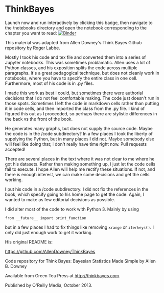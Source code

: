 ThinkBayes
==========

Launch now and run interactively by clicking this badge,
then navigate to the \notebooks directory and open the
notebook corresponding to the chapter you want to read: 
[![Binder](http://mybinder.org/badge.svg)](http://mybinder.org/repo/rlabbe/ThinkBayes)


This material was adapted from Allen Downey's Think Bayes 
Github repository by Roger Labbe. 

Mostly I took his code and tex file and converted them into
a series of Jupyter notebooks. This was sometimes problamatic.
Allen uses a lot of Python classes, and his exposition splits
the code across multiple paragraphs. It's a great pedagogical
technique, but does not cleanly work in notebooks, where you have
to specify the entire class in one cell. Furthermore, most of 
his code is in .py files. 

I made this work as best I could, but sometimes there were
authorial decisions that I do not feel comfortable making. 
The code just doesn't run in those spots. Sometimes I left
the code in markdown cells rather than putting it in code
cells, and then imported the class from the .py file. I kind
of figured this out as I proceeded, so perhaps there are
stylistic differences in the back vs the front of the book.

He generates many graphs, but does not supply the source code.
Maybe the code is in the /code subdirectory? In a few places 
I took the liberty of supplying the Python, but in many places
I did not. Maybe somebody else will feel like doing that; 
I don't really have time right now. Pull requests accepted!

There are several places in the text where it was not clear
to me where he got his datasets. Rather than making something
up, I just let the code cells fail to execute. I hope Allen
will help me rectify these situations. If not, and there is
enough interest, we can make some decisions and get the cells
working.

I put his code in a /code subdirectory. I did not fix the references
in the book, which specify going to his home page to get the code.
Again, I wanted to make as few editorial decisions as possible.

I did alter most of the code to work with Python 3. Mainly by using

    from __future__ import print_function
    
but in a few places I had to fix things like removing `xrange` or
`iterkeys()`. I only did just enough work to get it working.


His original README is:

https://github.com/AllenDowney/ThinkBayes

Code repository for Think Bayes: Bayesian Statistics Made Simple
by Allen B. Downey

Available from Green Tea Press at http://thinkbayes.com.

Published by O'Reilly Media, October 2013.

